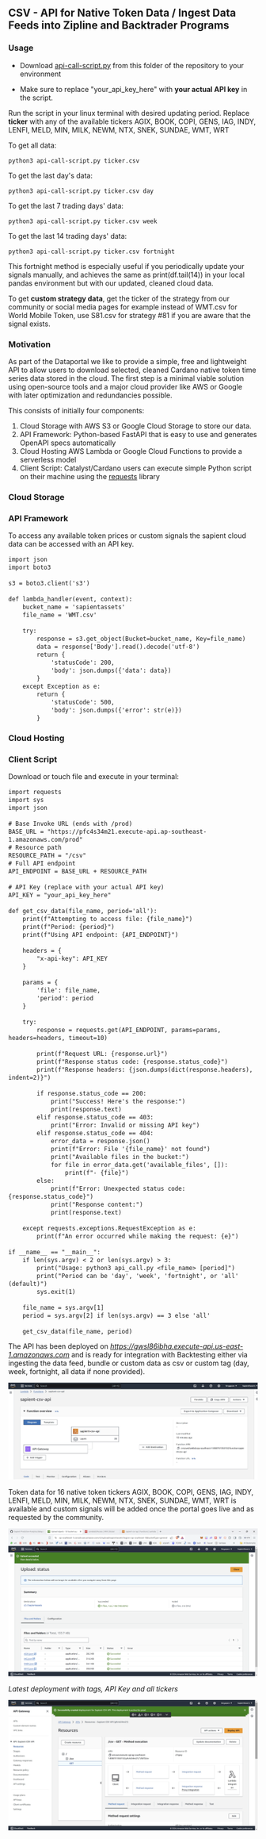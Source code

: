 ## CSV - API for Native Token Data / Ingest Data Feeds into Zipline and Backtrader Programs

### Usage

* Download [api-call-script.py](https://github.com/Sapient-Predictive-Analytics/dataportal/blob/main/api/api-call-script.py) from this folder of the repository to your environment
  
* Make sure to replace "your_api_key_here" with **your actual API key** in the script.

Run the script in your linux terminal with desired updating period.
Replace **ticker** with any of the available tickers AGIX, BOOK, COPI, GENS, IAG, INDY, LENFI, MELD, MIN, MILK, NEWM, NTX, SNEK, SUNDAE, WMT, WRT


To get all data: 
~~~
python3 api-call-script.py ticker.csv
~~~

To get the last day's data: 
~~~
python3 api-call-script.py ticker.csv day
~~~

To get the last 7 trading days' data: 
~~~
python3 api-call-script.py ticker.csv week
~~~

To get the last 14 trading days' data: 
~~~
python3 api-call-script.py ticker.csv fortnight
~~~

This fortnight method is especially useful if you periodically update your signals manually, and achieves the same as print(df.tail(14)) in your local pandas environment but with our updated, cleaned cloud data.

To get **custom strategy data**, get the ticker of the strategy from our community or social media pages for example instead of WMT.csv for World Mobile Token, use S81.csv for strategy #81 if you are aware that the signal exists.


### Motivation
As part of the Dataportal we like to provide a simple, free and lightweight API to allow users to download selected, cleaned Cardano native token time series data stored in the cloud. The first step is a minimal viable solution using open-source tools and a major cloud provider like AWS or Google with later optimization and redundancies possible.

This consists of initially four components:

1. Cloud Storage with AWS S3 or Google Cloud Storage to store our data.
2. API Framework: Python-based FastAPI that is easy to use and generates OpenAPI specs automatically
3. Cloud Hosting AWS Lambda or Google Cloud Functions to provide a serverless model
4. Client Script: Catalyst/Cardano users can execute simple Python script on their machine using the [requests](https://pypi.org/project/requests/) library

### Cloud Storage

### API Framework
To access any available token prices or custom signals the sapient cloud data can be accessed with an API key.

~~~
import json
import boto3

s3 = boto3.client('s3')

def lambda_handler(event, context):
    bucket_name = 'sapientassets'
    file_name = 'WMT.csv'
    
    try:
        response = s3.get_object(Bucket=bucket_name, Key=file_name)
        data = response['Body'].read().decode('utf-8')
        return {
            'statusCode': 200,
            'body': json.dumps({'data': data})
        }
    except Exception as e:
        return {
            'statusCode': 500,
            'body': json.dumps({'error': str(e)})
        }
~~~

### Cloud Hosting

### Client Script
Download or touch file and execute in your terminal:

~~~
import requests
import sys
import json

# Base Invoke URL (ends with /prod)
BASE_URL = "https://pfc4s34m21.execute-api.ap-southeast-1.amazonaws.com/prod"
# Resource path
RESOURCE_PATH = "/csv"
# Full API endpoint
API_ENDPOINT = BASE_URL + RESOURCE_PATH

# API Key (replace with your actual API key)
API_KEY = "your_api_key_here"

def get_csv_data(file_name, period='all'):
    print(f"Attempting to access file: {file_name}")
    print(f"Period: {period}")
    print(f"Using API endpoint: {API_ENDPOINT}")
    
    headers = {
        "x-api-key": API_KEY
    }
    
    params = {
        'file': file_name,
        'period': period
    }
    
    try:
        response = requests.get(API_ENDPOINT, params=params, headers=headers, timeout=10)
        
        print(f"Request URL: {response.url}")
        print(f"Response status code: {response.status_code}")
        print(f"Response headers: {json.dumps(dict(response.headers), indent=2)}")
        
        if response.status_code == 200:
            print("Success! Here's the response:")
            print(response.text)
        elif response.status_code == 403:
            print("Error: Invalid or missing API key")
        elif response.status_code == 404:
            error_data = response.json()
            print(f"Error: File '{file_name}' not found")
            print("Available files in the bucket:")
            for file in error_data.get('available_files', []):
                print(f"- {file}")
        else:
            print(f"Error: Unexpected status code: {response.status_code}")
            print("Response content:")
            print(response.text)
        
    except requests.exceptions.RequestException as e:
        print(f"An error occurred while making the request: {e}")

if __name__ == "__main__":
    if len(sys.argv) < 2 or len(sys.argv) > 3:
        print("Usage: python3 api_call.py <file_name> [period]")
        print("Period can be 'day', 'week', 'fortnight', or 'all' (default)")
        sys.exit(1)
    
    file_name = sys.argv[1]
    period = sys.argv[2] if len(sys.argv) == 3 else 'all'
    
    get_csv_data(file_name, period)
~~~

The API has been deployed on *https://gwsl86ibha.execute-api.us-east-1.amazonaws.com* and is ready for integration with Backtesting either via ingesting the data feed, bundle or custom data as csv or custom tag (day, week, fortnight, all data if none provided).


![SapientGateway](https://github.com/Sapient-Predictive-Analytics/dataportal/blob/main/api/api_gateway.jpg)

Token data for 16 native token tickers AGIX, BOOK, COPI, GENS, IAG, INDY, LENFI, MELD, MIN, MILK, NEWM, NTX, SNEK, SUNDAE, WMT, WRT is available and custom signals will be added once the portal goes live and as requested by the community.

![Uploads](https://github.com/Sapient-Predictive-Analytics/dataportal/blob/main/api/Screenshot%20(201).png)

*Latest deployment with tags, API Key and all tickers*

![Console](https://github.com/Sapient-Predictive-Analytics/dataportal/blob/main/api/apiGETmethod.jpg)
